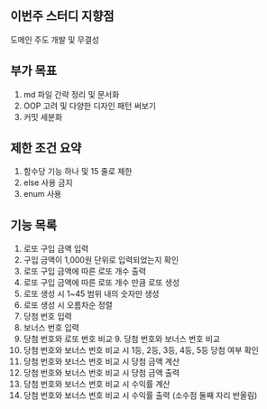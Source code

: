 ## 이번주 스터디 지향점 ##
도메인 주도 개발 및 무결성

## 부가 목표 ## 
1. md 파일 간략 정리 및 문서화
2. OOP 고려 및 다양한 디자인 패턴 써보기
3. 커밋 세분화

## 제한 조건 요약 ##
1. 함수당 기능 하나 및 15 줄로 제한
2. else 사용 금지
3. enum 사용

## 기능 목록 ##
1. 로또 구입 금액 입력
2. 구입 금액이 1,000원 단위로 입력되었는지 확인
3. 로또 구입 금액에 따른 로또 개수 출력
4. 로또 구입 금액에 따른 로또 개수 만큼 로또 생성
5. 로또 생성 시 1~45 범위 내의 숫자만 생성
6. 로또 생성 시 오름차순 정렬
7. 당첨 번호 입력
8. 보너스 번호 입력
9. 당첨 번호와 로또 번호 비교 9. 당첨 번호와 보너스 번호 비교
10. 당첨 번호와 보너스 번호 비교 시 1등, 2등, 3등, 4등, 5등 당첨 여부 확인
11. 당첨 번호와 보너스 번호 비교 시 당첨 금액 계산
12. 당첨 번호와 보너스 번호 비교 시 당첨 금액 출력
13. 당첨 번호와 보너스 번호 비교 시 수익률 계산
14. 당첨 번호와 보너스 번호 비교 시 수익률 출력 (소수점 둘째 자리 반올림)